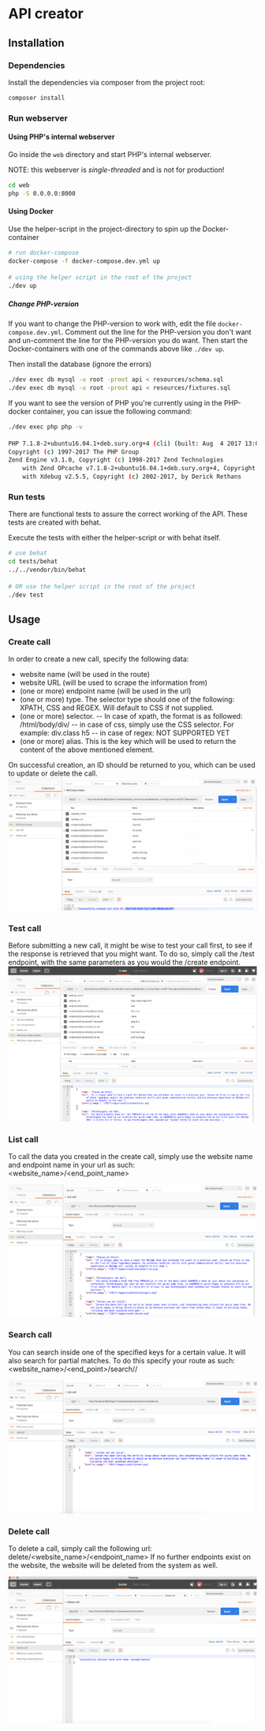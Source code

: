 # API creator

## Installation

### Dependencies
Install the dependencies via composer from the project root:

```bash
composer install
```

### Run webserver

#### Using PHP's internal webserver
Go inside the `web` directory and start PHP's internal webserver.

NOTE: this webserver is _single-threaded_ and is not for production!

```bash
cd web
php -S 0.0.0.0:8000
````

#### Using Docker
Use the helper-script in the project-directory to spin up the Docker-container

```bash
# run docker-compose
docker-compose -f docker-compose.dev.yml up

# using the helper script in the root of the project
./dev up
```

##### Change PHP-version
If you want to change the PHP-version to work with, edit the file `docker-compose.dev.yml`.
Comment out the line for the PHP-version you don't want and un-comment the line for
the PHP-version you do want. Then start the Docker-containers with one of the commands above
like `./dev up`.

Then install the database (ignore the errors)
```bash
./dev exec db mysql -u root -proot api < resources/schema.sql
./dev exec db mysql -u root -proot api < resources/fixtures.sql
```

If you want to see the version of PHP you're currently using in the PHP-docker container,
you can issue the following command:
```bash
./dev exec php php -v

PHP 7.1.8-2+ubuntu16.04.1+deb.sury.org+4 (cli) (built: Aug  4 2017 13:04:12) ( NTS )
Copyright (c) 1997-2017 The PHP Group
Zend Engine v3.1.0, Copyright (c) 1998-2017 Zend Technologies
    with Zend OPcache v7.1.8-2+ubuntu16.04.1+deb.sury.org+4, Copyright (c) 1999-2017, by Zend Technologies
    with Xdebug v2.5.5, Copyright (c) 2002-2017, by Derick Rethans
```
### Run tests
There are functional tests to assure the correct working of the API.
These tests are created with behat.

Execute the tests with either the helper-script or with behat itself.
```bash
# use behat
cd tests/behat
../../vendor/bin/behat

# OR use the helper script in the root of the project
./dev test
```

## Usage

### Create call

In order to create a new call, specify the following data:
- website name (will be used in the route)
- website URL (will be used to scrape the information from)
- (one or more) endpoint name (will be used in the url)
- (one or more) type. The selector type should one of the following: XPATH, CSS and REGEX. Will default to CSS if not supplied.
- (one or more) selector. 
-- In case of xpath, the format is as followed: /html/body/div/
-- in case of css, simply use the CSS selector. For example: div.class h5
-- in case of regex: NOT SUPPORTED YET
- (one or more) alias. This is the key which will be used to return the content of the above mentioned element.

On successful creation, an ID should be returned to you, which can be used to update or delete the call.
![Create call](web/images/usage_create_call.png)
 
### Test call

Before submitting a new call, it might be wise to test your call first, to see if the response is retrieved that you might want.
To do so, simply call the /test endpoint, with the same parameters as you would the /create endpoint. 
![Test call](web/images/usage_test_call.png)
 
### List call

To call the data you created in the create call, simply use the website name and endpoint name in your url as such:
<website_name>/<end_point_name>

![list call](web/images/usage_list_call.png) 

### Search call
You can search inside one of the specified keys for a certain value. It will also search for partial matches.
To do this specify your route as such: <website_name>/<end_point>/search/<key>/<query>

![Search call](web/images/usage_search.png)

### Delete call

To delete a call, simply call the following url: delete/<website_name>/<endpoint_name>
If no further endpoints exist on the website, the website will be deleted from the system as well.

![Search call](web/images/usage_delete_call.png)
